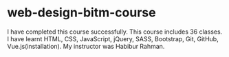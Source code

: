 # web-design-bitm-course
I have completed this course successfully. This course includes 36 classes. I have learnt HTML, CSS, JavaScript, jQuery, SASS, Bootstrap, Git, GitHub, Vue.js(installation). My instructor was Habibur Rahman.
